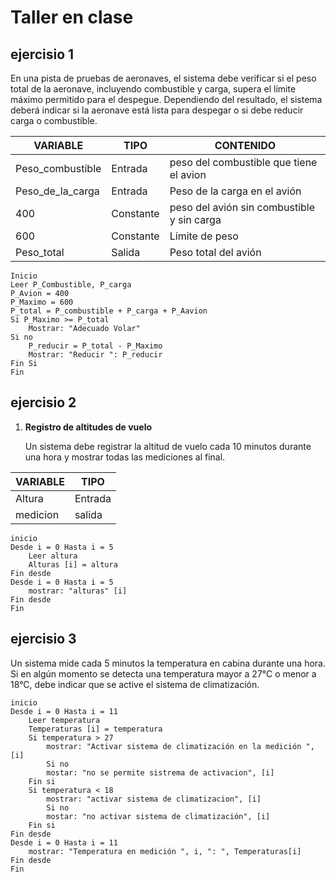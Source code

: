 # Taller en clase

## ejercisio 1
En una pista de pruebas de aeronaves, el sistema debe verificar si el peso total de la aeronave, incluyendo combustible y carga, supera el límite máximo permitido para el despegue. Dependiendo del resultado, el sistema deberá indicar si la aeronave está lista para despegar o si debe reducir carga o combustible.

| VARIABLE| TIPO| CONTENIDO|
|----------|-------|---------|
|Peso_combustible| Entrada| peso del combustible que tiene el avion|
|Peso_de_la_carga| Entrada| Peso de la carga en el avión|
|400 | Constante| peso del avión sin combustible y sin carga|
|600 | Constante| Límite de peso|
|Peso_total| Salida| Peso total del avión| 
```
Inicio
Leer P_Combustible, P_carga
P_Avion = 400
P_Maximo = 600
P_total = P_combustible + P_carga + P_Aavion
Si P_Maximo >= P_total
    Mostrar: "Adecuado Volar"
Si no 
    P_reducir = P_total - P_Maximo
    Mostrar: "Reducir ": P_reducir
Fin Si
Fin 
```
## ejercisio 2

1. **Registro de altitudes de vuelo**
    
    Un sistema debe registrar la altitud de vuelo cada 10 minutos durante una hora y mostrar todas las mediciones al final.

| VARIABLE| TIPO| 
|----------|-------|
|Altura| Entrada|
|medicion| salida|
```
inicio
Desde i = 0 Hasta i = 5
    Leer altura
    Alturas [i] = altura
Fin desde
Desde i = 0 Hasta i = 5
    mostrar: "alturas" [i]
Fin desde
Fin
``` 

## ejercisio 3
Un sistema mide cada 5 minutos la temperatura en cabina durante una hora. Si en algún momento se detecta una temperatura mayor a 27°C o menor a 18°C, debe indicar que se active el sistema de climatización.

```
inicio
Desde i = 0 Hasta i = 11
    Leer temperatura
    Temperaturas [i] = temperatura
    Si temperatura > 27 
        mostrar: "Activar sistema de climatización en la medición ", [i]
        Si no
        mostar: "no se permite sistrema de activacion", [i]
    Fin si
    Si temperatura < 18
        mostrar: "activar sistema de climatizacion", [i]
        Si no
        mostar: "no activar sistema de climatización", [i]
    Fin si 
Fin desde
Desde i = 0 Hasta i = 11
    mostrar: "Temperatura en medición ", i, ": ", Temperaturas[i]
Fin desde
Fin
```
 




